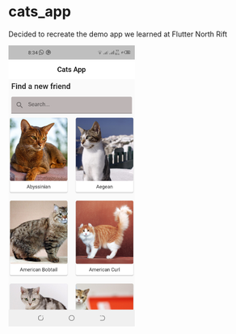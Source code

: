 # cats_app

Decided to recreate the demo app we learned at Flutter North Rift

<img src="screenshots/img1.png" width="250"/>